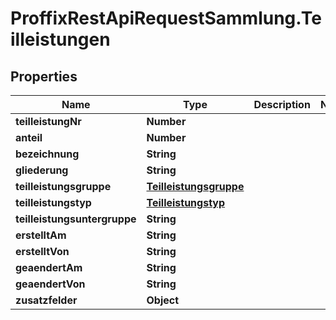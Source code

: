 # ProffixRestApiRequestSammlung.Teilleistungen

## Properties
Name | Type | Description | Notes
------------ | ------------- | ------------- | -------------
**teilleistungNr** | **Number** |  | 
**anteil** | **Number** |  | 
**bezeichnung** | **String** |  | 
**gliederung** | **String** |  | 
**teilleistungsgruppe** | [**Teilleistungsgruppe**](Teilleistungsgruppe.md) |  | 
**teilleistungstyp** | [**Teilleistungstyp**](Teilleistungstyp.md) |  | 
**teilleistungsuntergruppe** | **String** |  | 
**erstelltAm** | **String** |  | 
**erstelltVon** | **String** |  | 
**geaendertAm** | **String** |  | 
**geaendertVon** | **String** |  | 
**zusatzfelder** | **Object** |  | 


